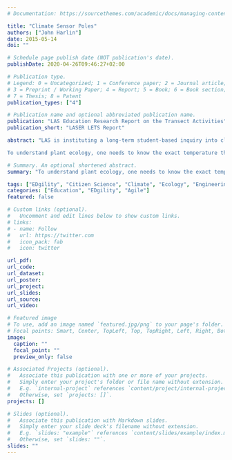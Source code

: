 ```yaml
---
# Documentation: https://sourcethemes.com/academic/docs/managing-content/

title: "Climate Sensor Poles"
authors: ["John Harlin"]
date: 2015-05-14
doi: ""

# Schedule page publish date (NOT publication's date).
publishDate: 2020-04-26T09:46:27+02:00

# Publication type.
# Legend: 0 = Uncategorized; 1 = Conference paper; 2 = Journal article;
# 3 = Preprint / Working Paper; 4 = Report; 5 = Book; 6 = Book section;
# 7 = Thesis; 8 = Patent
publication_types: ["4"]

# Publication name and optional abbreviated publication name.
publication: "LAS Education Research Report on the Transect Activities"
publication_short: "LASER LETS Report"

abstract: "LAS is instituting a long-term student-based inquiry into climate and ecology that will monitor plants at various altitudes and observe how they are changing over time.

To understand plant ecology, one needs to know the exact temperature that plants are actually growing in, rather than regional averages. To understand the effects of a changing climate, you also need to know those same highly localized temperatures. This can only be done with sensors in the field that continuously record temperatures. The standard approach is with 2-meter poles that have temperature sensors at fixed heights. The data from these poles are collected by scientists (in our case, student-scientists) who then analyze those temperature patterns and correlate them with species and change."

# Summary. An optional shortened abstract.
summary: "To understand plant ecology, one needs to know the exact temperature that plants are actually growing in, rather than regional averages.  Our efforts to make this widely available to citizen scientists and espescially schools."

tags: ["EDgility", "Citizen Science", "Climate", "Ecology", "Engineering"]
categories: ["Education", "EDgility", "Agile"]
featured: false

# Custom links (optional).
#   Uncomment and edit lines below to show custom links.
# links:
# - name: Follow
#   url: https://twitter.com
#   icon_pack: fab
#   icon: twitter

url_pdf:
url_code:
url_dataset:
url_poster:
url_project:
url_slides:
url_source:
url_video:

# Featured image
# To use, add an image named `featured.jpg/png` to your page's folder.
# Focal points: Smart, Center, TopLeft, Top, TopRight, Left, Right, BottomLeft, Bottom, BottomRight.
image:
  caption: ""
  focal_point: ""
  preview_only: false

# Associated Projects (optional).
#   Associate this publication with one or more of your projects.
#   Simply enter your project's folder or file name without extension.
#   E.g. `internal-project` references `content/project/internal-project/index.md`.
#   Otherwise, set `projects: []`.
projects: []

# Slides (optional).
#   Associate this publication with Markdown slides.
#   Simply enter your slide deck's filename without extension.
#   E.g. `slides: "example"` references `content/slides/example/index.md`.
#   Otherwise, set `slides: ""`.
slides: ""
---
```

